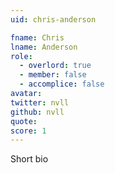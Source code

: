 ```yaml
---
uid: chris-anderson

fname: Chris
lname: Anderson
role:
  - overlord: true
  - member: false
  - accomplice: false
avatar: 
twitter: nvll
github: nvll
quote: 
score: 1
---
```


Short bio
